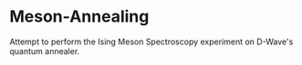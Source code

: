 # Meson-Annealing
Attempt to perform the Ising Meson Spectroscopy experiment on D-Wave's quantum annealer.

